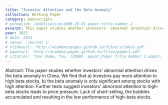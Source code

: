 ```yaml
---
title: "Investor Attention and the Beta Anomaly"
collection: Working Paper
category: manuscripts
# permalink: /publication/2009-10-01-paper-title-number-1
excerpt: This paper studies whether investors' abnormal attention drives the beta anomaly in China. We find that a) investors pay more attention to high beta stocks, b) the beta anomaly is only significant among stocks with high attention. Further tests suggest investors' abnormal attention to high-beta stocks leads to price pressure. Lack of short-selling, the bubbles accumulated and resulting in the low performance of high-beta stocks.
year: 2023
# date: 2023
# venue: 'Journal 1'
# slidesurl: 'http://academicpages.github.io/files/slides1.pdf'
# paperurl: 'http://academicpages.github.io/files/paper1.pdf'
# citation: 'Your Name, You. (2009). &quot;Paper Title Number 1.&quot; <i>Journal 1</i>. 1(1).'
---
```


Abstract: This paper studies whether investors' abnormal attention drives the beta anomaly in China. We find that a) investors pay more attention to high beta stocks, b) the beta anomaly is only significant among stocks with high attention. Further tests suggest investors' abnormal attention to high-beta stocks leads to price pressure. Lack of short-selling, the bubbles accumulated and resulting in the low performance of high-beta stocks.
